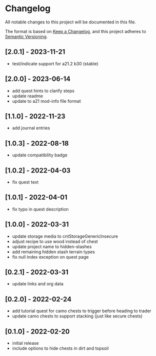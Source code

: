 # Changelog

All notable changes to this project will be documented in this file.

The format is based on [Keep a Changelog](https://keepachangelog.com/en/1.0.0/),
and this project adheres to [Semantic Versioning](https://semver.org/spec/v2.0.0.html).

## [2.0.1] - 2023-11-21

- test/indicate support for a21.2 b30 (stable)

## [2.0.0] - 2023-06-14

- add quest hints to clarify steps
- update readme
- update to a21 mod-info file format

## [1.1.0] - 2022-11-23

- add journal entries

## [1.0.3] - 2022-08-18

- update compatibility badge

## [1.0.2] - 2022-04-03

- fix quest text

## [1.0.1] - 2022-04-01

- fix typo in quest description

## [1.0.0] - 2022-03-31

- update storage media to cntStorageGenericInsecure
- adjust recipe to use wood instead of chest
- update project name to hidden-stashes
- add remaining hidden stash terrain types
- fix null index exception on quest page

## [0.2.1] - 2022-03-31

- update links and org data

## [0.2.0] - 2022-02-24

- add tutorial quest for camo chests to trigger before heading to trader
- update camo chests to support stacking (just like secure chests)

## [0.1.0] - 2022-02-20

- initial release
- include options to hide chests in dirt and topsoil
